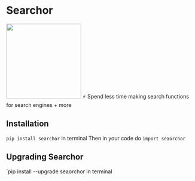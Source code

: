 # Searchor
<img height="200" width="200" src="https://media.discordapp.net/attachments/1006947177077166191/1013165217255006249/Searchor.png"/>
⚡️ Spend less time making search functions for search engines + more

## Installation
`pip install searchor` in terminal
Then in your code do `import seaorchor`

## Upgrading Searchor
`pip install --upgrade seaorchor in terminal

